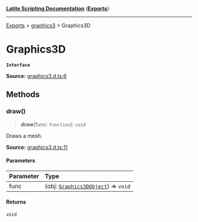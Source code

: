 [**Latite Scripting Documentation**](../../README.md) ([**Exports**](../../exports.md))

---

[Exports](../../exports.md) > [graphics3](../index.md) > Graphics3D

# Graphics3D

**`Interface`**

**Source:** [graphics3.d.ts:6](https://github.com/LatiteScripting/latitescripting.github.io/blob/b8f7d69/definitions/graphics3.d.ts#L6)

## Methods

### draw()

> **draw**(func: `Function`): `void`

Draws a mesh.

**Source:** [graphics3.d.ts:11](https://github.com/LatiteScripting/latitescripting.github.io/blob/b8f7d69/definitions/graphics3.d.ts#L11)

#### Parameters

| Parameter | Type                                                                 |
| :-------- | :------------------------------------------------------------------- |
| func      | (obj: [`Graphics3DObject`](interface.Graphics3DObject.md)) => `void` |

#### Returns

`void`
